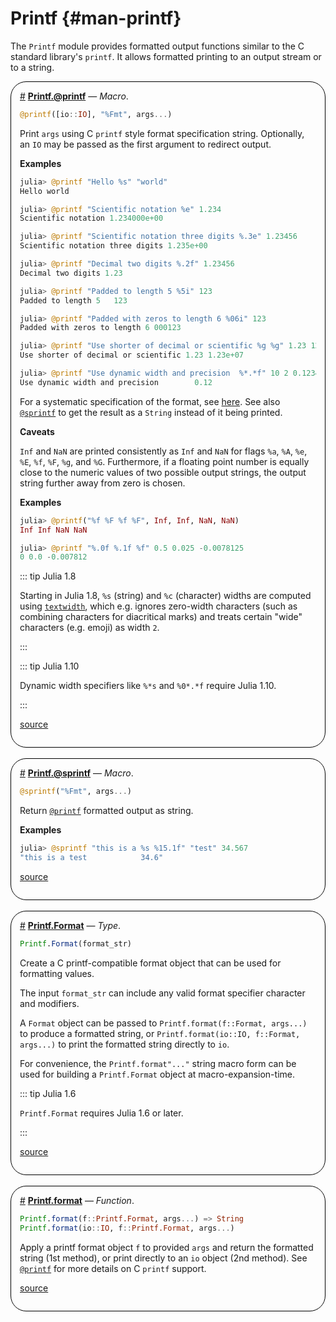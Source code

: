 


# Printf {#man-printf}

The `Printf` module provides formatted output functions similar to the C standard library&#39;s `printf`. It allows formatted printing to an output stream or to a string.
<div style='border-width:1px; border-style:solid; border-color:black; padding: 1em; border-radius: 25px;'>
<a id='Printf.@printf' href='#Printf.@printf'>#</a>&nbsp;<b><u>Printf.@printf</u></b> &mdash; <i>Macro</i>.




```julia
@printf([io::IO], "%Fmt", args...)
```


Print `args` using C `printf` style format specification string. Optionally, an `IO` may be passed as the first argument to redirect output.

**Examples**

```julia
julia> @printf "Hello %s" "world"
Hello world

julia> @printf "Scientific notation %e" 1.234
Scientific notation 1.234000e+00

julia> @printf "Scientific notation three digits %.3e" 1.23456
Scientific notation three digits 1.235e+00

julia> @printf "Decimal two digits %.2f" 1.23456
Decimal two digits 1.23

julia> @printf "Padded to length 5 %5i" 123
Padded to length 5   123

julia> @printf "Padded with zeros to length 6 %06i" 123
Padded with zeros to length 6 000123

julia> @printf "Use shorter of decimal or scientific %g %g" 1.23 12300000.0
Use shorter of decimal or scientific 1.23 1.23e+07

julia> @printf "Use dynamic width and precision  %*.*f" 10 2 0.12345
Use dynamic width and precision        0.12
```


For a systematic specification of the format, see [here](https://en.cppreference.com/w/c/io/fprintf). See also [`@sprintf`](/stdlib/Printf#Printf.@sprintf) to get the result as a `String` instead of it being printed.

**Caveats**

`Inf` and `NaN` are printed consistently as `Inf` and `NaN` for flags `%a`, `%A`, `%e`, `%E`, `%f`, `%F`, `%g`, and `%G`. Furthermore, if a floating point number is equally close to the numeric values of two possible output strings, the output string further away from zero is chosen.

**Examples**

```julia
julia> @printf("%f %F %f %F", Inf, Inf, NaN, NaN)
Inf Inf NaN NaN

julia> @printf "%.0f %.1f %f" 0.5 0.025 -0.0078125
0 0.0 -0.007812
```


::: tip Julia 1.8

Starting in Julia 1.8, `%s` (string) and `%c` (character) widths are computed using [`textwidth`](/base/strings#Base.Unicode.textwidth), which e.g. ignores zero-width characters (such as combining characters for diacritical marks) and treats certain &quot;wide&quot; characters (e.g. emoji) as width `2`.

:::

::: tip Julia 1.10

Dynamic width specifiers like `%*s` and `%0*.*f` require Julia 1.10.

:::


[source](https://github.com/JuliaLang/julia/blob/3a083e6f562588db232d656e89848b0633896963/stdlib/Printf/src/Printf.jl#L949-L1007)

</div>
<br>
<div style='border-width:1px; border-style:solid; border-color:black; padding: 1em; border-radius: 25px;'>
<a id='Printf.@sprintf' href='#Printf.@sprintf'>#</a>&nbsp;<b><u>Printf.@sprintf</u></b> &mdash; <i>Macro</i>.




```julia
@sprintf("%Fmt", args...)
```


Return [`@printf`](/stdlib/Printf#Printf.@printf) formatted output as string.

**Examples**

```julia
julia> @sprintf "this is a %s %15.1f" "test" 34.567
"this is a test            34.6"
```



[source](https://github.com/JuliaLang/julia/blob/3a083e6f562588db232d656e89848b0633896963/stdlib/Printf/src/Printf.jl#L1022-L1032)

</div>
<br>
<div style='border-width:1px; border-style:solid; border-color:black; padding: 1em; border-radius: 25px;'>
<a id='Printf.Format' href='#Printf.Format'>#</a>&nbsp;<b><u>Printf.Format</u></b> &mdash; <i>Type</i>.




```julia
Printf.Format(format_str)
```


Create a C printf-compatible format object that can be used for formatting values.

The input `format_str` can include any valid format specifier character and modifiers.

A `Format` object can be passed to `Printf.format(f::Format, args...)` to produce a formatted string, or `Printf.format(io::IO, f::Format, args...)` to print the formatted string directly to `io`.

For convenience, the `Printf.format"..."` string macro form can be used for building a `Printf.Format` object at macro-expansion-time.

::: tip Julia 1.6

`Printf.Format` requires Julia 1.6 or later.

:::


[source](https://github.com/JuliaLang/julia/blob/3a083e6f562588db232d656e89848b0633896963/stdlib/Printf/src/Printf.jl#L65-L81)

</div>
<br>
<div style='border-width:1px; border-style:solid; border-color:black; padding: 1em; border-radius: 25px;'>
<a id='Printf.format' href='#Printf.format'>#</a>&nbsp;<b><u>Printf.format</u></b> &mdash; <i>Function</i>.




```julia
Printf.format(f::Printf.Format, args...) => String
Printf.format(io::IO, f::Printf.Format, args...)
```


Apply a printf format object `f` to provided `args` and return the formatted string (1st method), or print directly to an `io` object (2nd method). See [`@printf`](/stdlib/Printf#Printf.@printf) for more details on C `printf` support.


[source](https://github.com/JuliaLang/julia/blob/3a083e6f562588db232d656e89848b0633896963/stdlib/Printf/src/Printf.jl#L924-L931)

</div>
<br>
